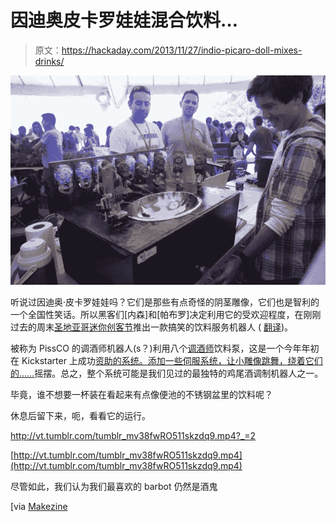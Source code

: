 # 因迪奥皮卡罗娃娃混合饮料…

> 原文：<https://hackaday.com/2013/11/27/indio-picaro-doll-mixes-drinks/>

![pissCO](img/7c5d4041f36af3b12f4cc699c669a809.png)

听说过因迪奥·皮卡罗娃娃吗？它们是那些有点奇怪的阴茎雕像，它们也是智利的一个全国性笑话。所以黑客们[内森]和[帕布罗]决定利用它的受欢迎程度，在刚刚过去的周末[圣地亚哥迷你创客节](http://makerfairesantiago.com/)推出一款搞笑的饮料服务机器人 ( [翻译](http://translate.google.com/translate?hl=en&sl=es&tl=en&u=http%3A%2F%2Findiopicaropissco.tumblr.com%2F))。

被称为 PissCO 的调酒师机器人(s？)利用八个[调酒师](http://partyrobotics.com/)饮料泵，这是一个今年年初在 Kickstarter 上成功[资助的系统。添加一些伺服系统，让小雕像](http://www.kickstarter.com/projects/partyrobotics/bartendro-a-cocktail-dispensing-robot?ref=live)[跳舞，绕着它们的……](http://vt.tumblr.com/tumblr_mubvajUgtR1skzdq9.mp4#_=_)摇摆。总之，整个系统可能是我们见过的最独特的鸡尾酒调制机器人之一。

毕竟，谁不想要一杯装在看起来有点像便池的不锈钢盆里的饮料呢？

休息后留下来，呃，看看它的运行。

 <http://vt.tumblr.com/tumblr_mv38fwRO511skzdq9.mp4?_=2>

[http://vt.tumblr.com/tumblr_mv38fwRO511skzdq9.mp4](http://vt.tumblr.com/tumblr_mv38fwRO511skzdq9.mp4)

尽管如此，我们认为我们最喜欢的 barbot 仍然是酒鬼

[via [Makezine](http://makezine.com/2013/11/24/a-chilean-drink-machine-with-a-sense-of-humor/)